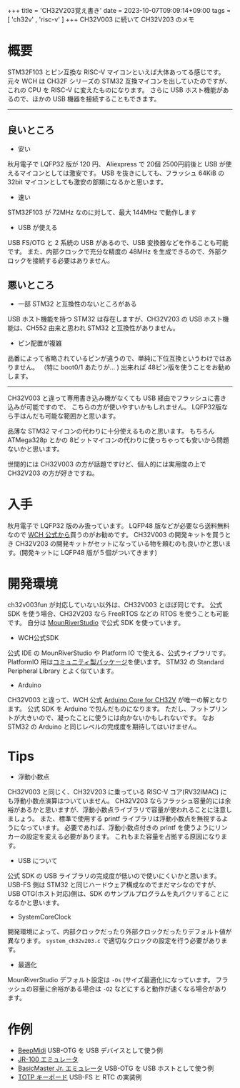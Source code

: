 +++
title = 'CH32V203覚え書き'
date = 2023-10-07T09:09:14+09:00
tags =  [ 'ch32v' , 'risc-v' ]
+++
CH32V003 に続いて CH32V203 のメモ

# 概要

STM32F103 とピン互換な RISC-V マイコンといえば大体あってる感じです。
元々 WCH は CH32F シリーズの STM32 互換マイコンを出していたのですが、これの CPU を RISC-V に変えたものになります。
さらに USB ホスト機能があるので、ほかの USB 機器を接続することもできます。

--- 

## 良いところ

- 安い

秋月電子で LQFP32 版が 120 円、
Aliexpress で 20個 2500円前後と USB が使えるマイコンとしては激安です。
USB を抜きにしても、フラッシュ 64KiB の 32bit マイコンとしても激安の部類になるかと思います。

- 速い

STM32F103 が 72MHz なのに対して、最大 144MHz で動作します

- USB が使える

USB FS/OTG と 2 系統の USB があるので、USB 変換器などを作ることも可能です。
また、内部クロックで充分な精度の 48MHz を生成できるので、外部クロックを接続する必要はありません。

## 悪いところ

- 一部 STM32 と互換性のないところがある

USB ホスト機能を持つ STM32 は存在しますが、CH32V203 の USB ホスト機能は、CH552 由来と思われ STM32 と互換性がありません。

- ピン配置が複雑

品番によって省略されているピンが違うので、単純に下位互換というわけではありません。
（特に boot0/1 あたりが… )
出来れば 48ピン版を使うことをお勧めします。<br>

---

CH32V003 と違って専用書き込み機がなくても USB 経由でフラッシュに書き込みが可能ですので、
こちらの方が使いやすいかもしれません。
LQFP32版なら手はんだも可能な範囲かと思います。<br>

品薄な STM32 マイコンの代わりに十分使えるものと思います。
もちろん ATMega328p とかの 8ビットマイコンの代わりに使っちゃっても安いから問題ないかと思います。<br>

世間的には CH32V003 の方が話題ですけど、個人的には実用度の上で CH32V203 の方が好きですね。

# 入手

秋月電子で LQFP32 版のみ扱っています。
LQFP48 版などが必要なら送料無料なので [WCH 公式から](https://ja.aliexpress.com/item/1005004350448639.htm)買うのがお勧めです。
CH32V003 の開発キットを買うとき CH32V203 の開発キットがセットになっている物を頼むのも良いかと思います。(開発キットに LQFP48 版が５個がついてきます)

# 開発環境

ch32v003fun が対応していない以外は、CH32V003 とほぼ同じです。
公式 SDK を使う場合、CH32V203 なら FreeRTOS などの RTOS を使うことも可能です。
自分は [MounRiverStudio](http://www.mounriver.com/) で公式 SDK を使っています。

- WCH公式SDK

公式 IDE の MounRiverStudio や Platform IO で使える、公式ライブラリです。
PlatformIO 用は[コミュニティ製パッケージ](https://github.com/Community-PIO-CH32V/platform-ch32v)を使います。
STM32 の Standard Peripheral Library とよく似ています。

- Arduino

CH32V003 と違って、WCH 公式
[Arduino Core for CH32V](https://github.com/openwch/arduino_core_ch32)
が唯一の解となります。
公式 SDK を Arduino で包んだものになります。
ただし、フットプリントが大きいので、凝ったことに使うには向かないかもしれないです。
なお STM32 の Arduino と同じレベルの完成度を期待してはいけません。

# Tips

- 浮動小数点

CH32V003 と同じく、CH32V203 に乗っている RISC-V コア(RV32IMAC) にも浮動小数点演算はついていません。
CH32V203 ならフラッシュ容量的には余裕があるかと思いますが、浮動小数点ライブラリで容量が使われることに注意しましょう。
また、標準で使用する printf ライブラリは浮動小数点を無視するようになっています。
必要であれば、浮動小数点付きの printf を使うようにリンカーの設定を変える必要があります。
これもまた容量を占拠する原因になります。<br>

- USB について

公式 SDK の USB ライブラリの完成度が低いので使いにくいかと思います。
USB-FS 側は STM32 と同じハードウェア構成なのでまだマシなのですが、
USB OTG(ホスト対応)側は、SDK のサンプルプログラムを丸パクリすることになるかと思います。

- SystemCoreClock

開発環境によって、内部クロックだったり外部クロックだったりデフォルト値が異なります。
`system_ch32v203.c` で適切なクロックの設定を行う必要があります。

- 最適化

MounRiverStudio デフォルト設定は `-Os` (サイズ最適化)になっています。
フラッシュの容量に余裕がある場合は `-O2` などにすると動作が速くなる場合があります。

# 作例

- [BeepMidi](https://github.com/shippoiincho/beepmidi) USB-OTG を USB デバイスとして使う例
- [JR-100 エミュレータ](https://github.com/shippoiincho/jr100emulator_ch32v203)
- [BasicMaster Jr. エミュレータ](https://github.com/shippoiincho/BasicmasterEmulator) USB-OTG を USB ホストとして使う例
- [TOTP キーボード](https://github.com/shippoiincho/TOTPkey) USB-FS と RTC の実装例
